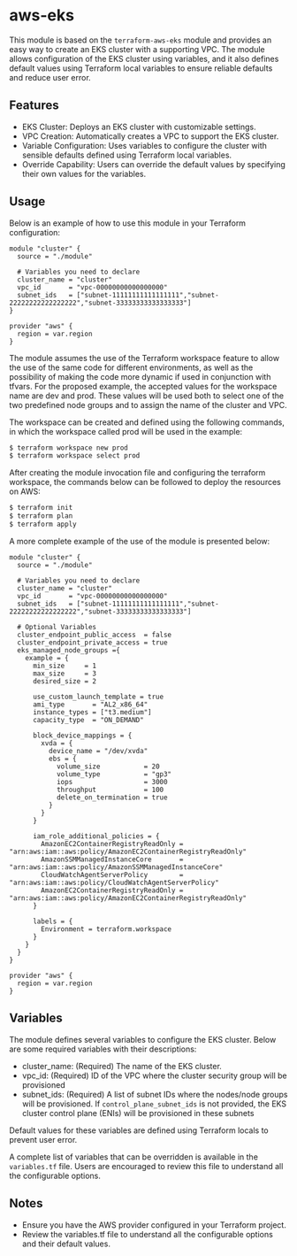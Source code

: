 # aws-eks
This module is based on the `terraform-aws-eks` module and provides an easy way to create an EKS cluster with a supporting VPC. The module allows configuration of the EKS cluster using variables, and it also defines default values using Terraform local variables to ensure reliable defaults and reduce user error.



## Features
- EKS Cluster: Deploys an EKS cluster with customizable settings.
- VPC Creation: Automatically creates a VPC to support the EKS cluster.
- Variable Configuration: Uses variables to configure the cluster with sensible defaults defined using Terraform local variables.
- Override Capability: Users can override the default values by specifying their own values for the variables.


## Usage

Below is an example of how to use this module in your Terraform configuration:

```hcl
module "cluster" {
  source = "./module"

  # Variables you need to declare
  cluster_name = "cluster"
  vpc_id       = "vpc-00000000000000000"
  subnet_ids   = ["subnet-11111111111111111","subnet-22222222222222222","subnet-33333333333333333"]
}

provider "aws" {
  region = var.region
}
```

The module assumes the use of the Terraform workspace feature to allow the use of the same code for different environments, as well as the possibility of making the code more dynamic if used in conjunction with tfvars. For the proposed example, the accepted values ​​for the workspace name are dev and prod. These values ​​will be used both to select one of the two predefined node groups and to assign the name of the cluster and VPC.

The workspace can be created and defined using the following commands, in which the workspace called prod will be used in the example:

```bash
$ terraform workspace new prod
$ terraform workspace select prod
```

After creating the module invocation file and configuring the terraform workspace, the commands below can be followed to deploy the resources on AWS:

```bash
$ terraform init
$ terraform plan
$ terraform apply
```


A more complete example of the use of the module is presented below:
```hcl
module "cluster" {
  source = "./module"

  # Variables you need to declare
  cluster_name = "cluster"
  vpc_id       = "vpc-00000000000000000"
  subnet_ids   = ["subnet-11111111111111111","subnet-22222222222222222","subnet-33333333333333333"]

  # Optional Variables
  cluster_endpoint_public_access  = false
  cluster_endpoint_private_access = true
  eks_managed_node_groups ={
    example = {
      min_size     = 1
      max_size     = 3
      desired_size = 2

      use_custom_launch_template = true
      ami_type       = "AL2_x86_64"
      instance_types = ["t3.medium"]
      capacity_type  = "ON_DEMAND"

      block_device_mappings = {
        xvda = {
          device_name = "/dev/xvda"
          ebs = {
            volume_size           = 20
            volume_type           = "gp3"
            iops                  = 3000
            throughput            = 100
            delete_on_termination = true
          }
        }
      }

      iam_role_additional_policies = {
        AmazonEC2ContainerRegistryReadOnly = "arn:aws:iam::aws:policy/AmazonEC2ContainerRegistryReadOnly"
        AmazonSSMManagedInstanceCore       = "arn:aws:iam::aws:policy/AmazonSSMManagedInstanceCore"
        CloudWatchAgentServerPolicy        = "arn:aws:iam::aws:policy/CloudWatchAgentServerPolicy"
        AmazonEC2ContainerRegistryReadOnly = "arn:aws:iam::aws:policy/AmazonEC2ContainerRegistryReadOnly"
      }

      labels = {
        Environment = terraform.workspace
      }
    }
  }  
}

provider "aws" {
  region = var.region
}
```


## Variables
The module defines several variables to configure the EKS cluster. Below are some required variables with their descriptions:

- cluster_name: (Required) The name of the EKS cluster.
- vpc_id: (Required) ID of the VPC where the cluster security group will be provisioned
- subnet_ids: (Required) A list of subnet IDs where the nodes/node groups will be provisioned. If `control_plane_subnet_ids` is not provided, the EKS cluster control plane (ENIs) will be provisioned in these subnets


Default values for these variables are defined using Terraform locals to prevent user error.

A complete list of variables that can be overridden is available in the `variables.tf` file. Users are encouraged to review this file to understand all the configurable options.


## Notes
- Ensure you have the AWS provider configured in your Terraform project.
- Review the variables.tf file to understand all the configurable options and their default values.